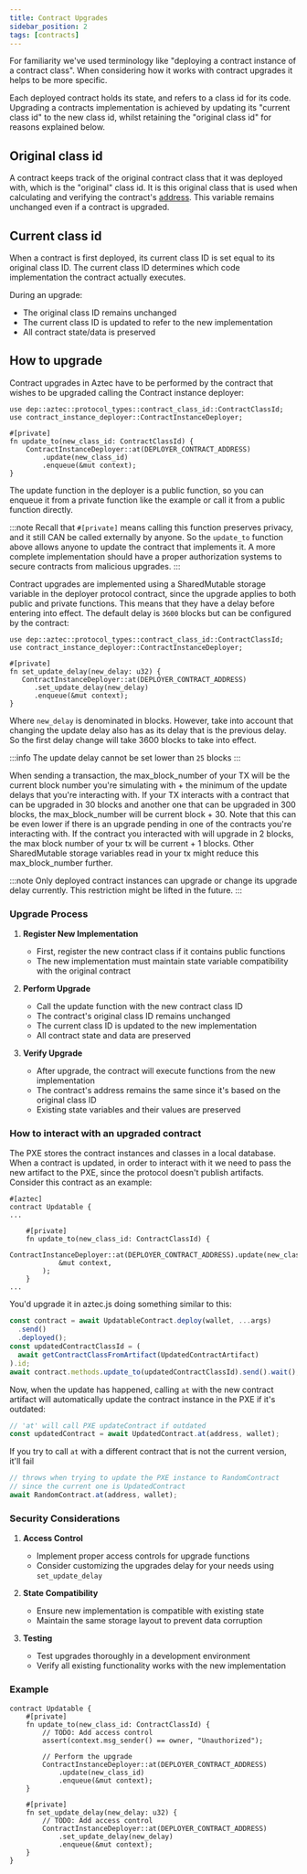 ```yaml
---
title: Contract Upgrades
sidebar_position: 2
tags: [contracts]
---
```


For familiarity we've used terminology like "deploying a contract instance of a contract class". When considering how it works with contract upgrades it helps to be more specific.

Each deployed contract holds its state, and refers to a class id for its code. Upgrading a contracts implementation is achieved by updating its "current class id" to the new class id, whilst retaining the "original class id" for reasons explained below.

## Original class id

A contract keeps track of the original contract class that it was deployed with, which is the "original" class id. It is this original class that is used when calculating and verifying the contract's [address](contract_creation#instance-address).
This variable remains unchanged even if a contract is upgraded.

## Current class id

When a contract is first deployed, its current class ID is set equal to its original class ID. The current class ID determines which code implementation the contract actually executes.

During an upgrade:

- The original class ID remains unchanged
- The current class ID is updated to refer to the new implementation
- All contract state/data is preserved

## How to upgrade

Contract upgrades in Aztec have to be performed by the contract that wishes to be upgraded calling the Contract instance deployer:

```noir
use dep::aztec::protocol_types::contract_class_id::ContractClassId;
use contract_instance_deployer::ContractInstanceDeployer;

#[private]
fn update_to(new_class_id: ContractClassId) {
    ContractInstanceDeployer::at(DEPLOYER_CONTRACT_ADDRESS)
        .update(new_class_id)
        .enqueue(&mut context);
}
```

The update function in the deployer is a public function, so you can enqueue it from a private function like the example or call it from a public function directly.

:::note
Recall that `#[private]` means calling this function preserves privacy, and it still CAN be called externally by anyone.
So the `update_to` function above allows anyone to update the contract that implements it. A more complete implementation should have a proper authorization systems to secure contracts from malicious upgrades.
:::

Contract upgrades are implemented using a SharedMutable storage variable in the deployer protocol contract, since the upgrade applies to both public and private functions.
This means that they have a delay before entering into effect. The default delay is `3600` blocks but can be configured by the contract:

```noir
use dep::aztec::protocol_types::contract_class_id::ContractClassId;
use contract_instance_deployer::ContractInstanceDeployer;

#[private]
fn set_update_delay(new_delay: u32) {
   ContractInstanceDeployer::at(DEPLOYER_CONTRACT_ADDRESS)
      .set_update_delay(new_delay)
      .enqueue(&mut context);
}
```

Where `new_delay` is denominated in blocks. However, take into account that changing the update delay also has as its delay that is the previous delay. So the first delay change will take 3600 blocks to take into effect.

:::info
The update delay cannot be set lower than `25` blocks
:::

When sending a transaction, the max_block_number of your TX will be the current block number you're simulating with + the minimum of the update delays that you're interacting with.
If your TX interacts with a contract that can be upgraded in 30 blocks and another one that can be upgraded in 300 blocks, the max_block_number will be current block + 30.
Note that this can be even lower if there is an upgrade pending in one of the contracts you're interacting with.
If the contract you interacted with will upgrade in 2 blocks, the max block number of your tx will be current + 1 blocks.
Other SharedMutable storage variables read in your tx might reduce this max_block_number further.

:::note
Only deployed contract instances can upgrade or change its upgrade delay currently. This restriction might be lifted in the future.
:::

### Upgrade Process

1. **Register New Implementation**

   - First, register the new contract class if it contains public functions
   - The new implementation must maintain state variable compatibility with the original contract

2. **Perform Upgrade**

   - Call the update function with the new contract class ID
   - The contract's original class ID remains unchanged
   - The current class ID is updated to the new implementation
   - All contract state and data are preserved

3. **Verify Upgrade**
   - After upgrade, the contract will execute functions from the new implementation
   - The contract's address remains the same since it's based on the original class ID
   - Existing state variables and their values are preserved

### How to interact with an upgraded contract

The PXE stores the contract instances and classes in a local database. When a contract is updated, in order to interact with it we need to pass the new artifact to the PXE, since the protocol doesn't publish artifacts.
Consider this contract as an example:

```noir
#[aztec]
contract Updatable {
...

    #[private]
    fn update_to(new_class_id: ContractClassId) {
        ContractInstanceDeployer::at(DEPLOYER_CONTRACT_ADDRESS).update(new_class_id).enqueue(
            &mut context,
        );
    }
...
```

You'd upgrade it in aztec.js doing something similar to this:

```typescript
const contract = await UpdatableContract.deploy(wallet, ...args)
  .send()
  .deployed();
const updatedContractClassId = (
  await getContractClassFromArtifact(UpdatedContractArtifact)
).id;
await contract.methods.update_to(updatedContractClassId).send().wait();
```

Now, when the update has happened, calling `at` with the new contract artifact will automatically update the contract instance in the PXE if it's outdated:

```typescript
// 'at' will call PXE updateContract if outdated
const updatedContract = await UpdatedContract.at(address, wallet);
```

If you try to call `at` with a different contract that is not the current version, it'll fail

```typescript
// throws when trying to update the PXE instance to RandomContract
// since the current one is UpdatedContract
await RandomContract.at(address, wallet);
```

### Security Considerations

1. **Access Control**

   - Implement proper access controls for upgrade functions
   - Consider customizing the upgrades delay for your needs using `set_update_delay`

2. **State Compatibility**

   - Ensure new implementation is compatible with existing state
   - Maintain the same storage layout to prevent data corruption

3. **Testing**

   - Test upgrades thoroughly in a development environment
   - Verify all existing functionality works with the new implementation

### Example

```noir
contract Updatable {
    #[private]
    fn update_to(new_class_id: ContractClassId) {
        // TODO: Add access control
        assert(context.msg_sender() == owner, "Unauthorized");

        // Perform the upgrade
        ContractInstanceDeployer::at(DEPLOYER_CONTRACT_ADDRESS)
            .update(new_class_id)
            .enqueue(&mut context);
    }

    #[private]
    fn set_update_delay(new_delay: u32) {
        // TODO: Add access control
        ContractInstanceDeployer::at(DEPLOYER_CONTRACT_ADDRESS)
            .set_update_delay(new_delay)
            .enqueue(&mut context);
    }
}
```
